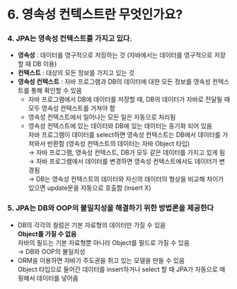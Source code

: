 # 6. 영속성 컨텍스트란 무엇인가요?

### 4. JPA는 영속성 컨텍스트를 가지고 있다.
- __영속성__ : 데이터를 영구적으로 저장하는 것
  (자바에서는 데이터를 영구적으로 저장할 때 DB 이용)
- __컨텍스트__ : 대상의 모든 정보를 가지고 있는 것
- __영속성 컨텍스트__ : 자바 프로그램과 DB의 데이터에 대한 모든 정보를 영속성 컨텍스트를 통해 확인할 수 있음
  - 자바 프로그램에서 DB에 데이터를 저장할 때, DB의 데이터가 자바로 전달될 때 모두 영속성 컨텍스트를 거쳐야 함
  - 영속성 컨텍스트에서 일어나는 모든 일은 자동으로 처리됨
  - 영속성 컨텍스트에 있는 데이터와 DB에 있는 데이터는 동기화 되어 있음   
    자바 프로그램이 데이터를 select하면 영속성 컨텍스트는 DB에서 데이터를 가져와서 반환함 (영속성 컨텍스트의 데이터는 자바 Object 타입)   
    → 자바 프로그램, 영속성 컨텍스트, DB가 모두 같은 데이터를 가지고 있게 됨   
    → 자바 프로그램에서 데이터를 변경하면 영속성 컨텍스트에서도 데이터가 변경됨   
    → DB는 영속성 컨텍스트의 데이터와 자신의 데이터의 형상을 비교해 차이가 있으면 update문을 자동으로 호출함 (insert X)

### 5. JPA는 DB와 OOP의 불일치성을 해결하기 위한 방법론을 제공한다
- DB의 각각의 컬럼은 기본 자료형의 데이터만 가질 수 있음   
  __Object를 가질 수 없음__   
  자바의 필드는 기본 자료형뿐 아니라 Object를 필드로 가질 수 있음   
  → DB와 OOP의 불일치성
- ORM을 이용하면 자바가 주도권을 쥐고 있는 모델을 만들 수 있음   
  Object 타입으로 들어간 데이터를 insert하거나 select 할 때 JPA가 자동으로 매핑해서 데이터를 넣어줌